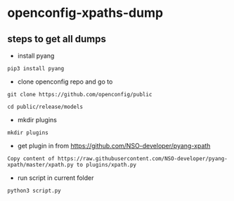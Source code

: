 # openconfig-xpaths-dump

## steps to get all dumps

* install pyang

`pip3 install pyang`

* clone openconfig repo and go to 

`git clone https://github.com/openconfig/public` 

`cd public/release/models`

* mkdir plugins

`mkdir plugins`

* get plugin in from https://github.com/NSO-developer/pyang-xpath

`Copy content of https://raw.githubusercontent.com/NSO-developer/pyang-xpath/master/xpath.py to plugins/xpath.py`

* run script in current folder

`python3 script.py`

